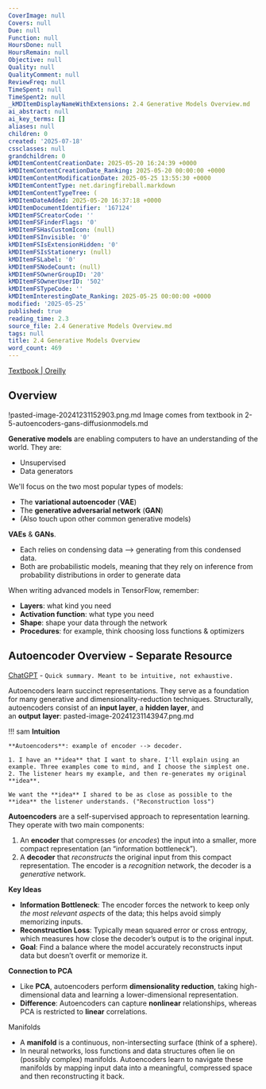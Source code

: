 ```yaml
---
CoverImage: null
Covers: null
Due: null
Function: null
HoursDone: null
HoursRemain: null
Objective: null
Quality: null
QualityComment: null
ReviewFreq: null
TimeSpent: null
TimeSpent2: null
_kMDItemDisplayNameWithExtensions: 2.4 Generative Models Overview.md
ai_abstract: null
ai_key_terms: []
aliases: null
children: 0
created: '2025-07-18'
cssclasses: null
grandchildren: 0
kMDItemContentCreationDate: 2025-05-20 16:24:39 +0000
kMDItemContentCreationDate_Ranking: 2025-05-20 00:00:00 +0000
kMDItemContentModificationDate: 2025-05-25 13:55:30 +0000
kMDItemContentType: net.daringfireball.markdown
kMDItemContentTypeTree: (
kMDItemDateAdded: 2025-05-20 16:37:18 +0000
kMDItemDocumentIdentifier: '167124'
kMDItemFSCreatorCode: ''
kMDItemFSFinderFlags: '0'
kMDItemFSHasCustomIcon: (null)
kMDItemFSInvisible: '0'
kMDItemFSIsExtensionHidden: '0'
kMDItemFSIsStationery: (null)
kMDItemFSLabel: '0'
kMDItemFSNodeCount: (null)
kMDItemFSOwnerGroupID: '20'
kMDItemFSOwnerUserID: '502'
kMDItemFSTypeCode: ''
kMDItemInterestingDate_Ranking: 2025-05-25 00:00:00 +0000
modified: '2025-05-25'
published: true
reading_time: 2.3
source_file: 2.4 Generative Models Overview.md
tags: null
title: 2.4 Generative Models Overview
word_count: 469
---
```


[Textbook | Oreilly](https://learning.oreilly.com/library/view/hands-on-artificial-intelligence/9781788991063/719394b6-6058-4ac6-89f3-c2ec26563e7a.xhtml)

## Overview

!pasted-image-20241231152903.png.md
Image comes from textbook in 2-5-autoencoders-gans-diffusionmodels.md

**Generative models** are enabling computers to have an understanding of the world. They are:
- Unsupervised
- Data generators

We'll focus on the two most popular types of models:
- The **variational autoencoder** (**VAE**)
- The **generative adversarial network** (**GAN**)
- (Also touch upon other common generative models)

**VAEs** & **GANs**.
- Each relies on condensing data --> generating from this condensed data.
- Both are probabilistic models, meaning that they rely on inference from probability distributions in order to generate data

When writing advanced models in TensorFlow, remember:
- **Layers**: what kind you need
- **Activation function**: what type you need
- **Shape**: shape your data through the network
- **Procedures**: for example, think choosing loss functions & optimizers

## Autoencoder Overview - Separate Resource

[ChatGPT](https://chatgpt.com/share/67dee1a1-8600-8000-88c7-ffce728e06cf) - `Quick summary. Meant to be intuitive, not exhaustive.`

Autoencoders learn succinct representations. They serve as a foundation for many generative and dimensionality-reduction techniques.
Structurally, autoencoders consist of an **input layer**, a **hidden layer**, and an **output** **layer**: pasted-image-20241231143947.png.md

!!! sam
    **Intuition**

    **Autoencoders**: example of encoder --> decoder.

    1. I have an **idea** that I want to share. I'll explain using an example. Three examples come to mind, and I choose the simplest one.
    2. The listener hears my example, and then re-generates my original **idea**.

    We want the **idea** I shared to be as close as possible to the **idea** the listener understands. ("Reconstruction loss")


**Autoencoders** are a self-supervised approach to representation learning. They operate with two main components:
1. An **encoder** that compresses (or *encodes*) the input into a smaller, more compact representation (an “information bottleneck”).
2. A **decoder** that *reconstructs* the original input from this compact representation.
The encoder is a *recognition* network, the decoder is a *generative* network.

**Key Ideas**
- **Information Bottleneck**: The encoder forces the network to keep only *the most relevant aspects* of the data; this helps avoid simply memorizing inputs.
- **Reconstruction Loss**: Typically mean squared error or cross entropy, which measures how close the decoder’s output is to the original input.
- **Goal**: Find a balance where the model accurately reconstructs input data but doesn’t overfit or memorize it.

**Connection to PCA**
- Like **PCA**, autoencoders perform **dimensionality reduction**, taking high-dimensional data and learning a lower-dimensional representation.
- **Difference**: Autoencoders can capture **nonlinear** relationships, whereas PCA is restricted to **linear** correlations.

Manifolds
- A **manifold** is a continuous, non-intersecting surface (think of a sphere).
- In neural networks, loss functions and data structures often lie on (possibly complex) manifolds. Autoencoders learn to navigate these manifolds by mapping input data into a meaningful, compressed space and then reconstructing it back.